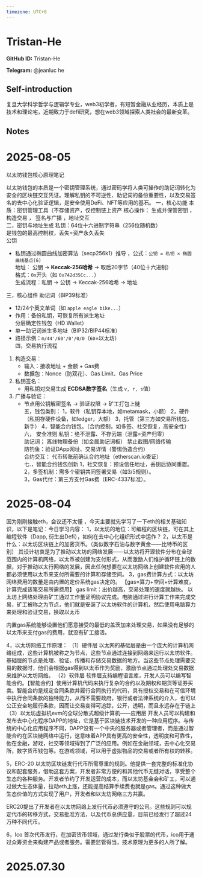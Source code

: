 ```yaml
---
timezone: UTC+8
---
```


# Tristan-He

**GitHub ID:** Tristan-He

**Telegram:** @jeanluc he

## Self-introduction

复旦大学科学哲学与逻辑学专业，web3初学者，有短暂金融从业经历，本质上是技术和理论宅，近期致力于defi研究，想在web3领域探索人类社会的最新变革。

## Notes

<!-- Content_START -->
# 2025-08-05

以太坊钱包核心原理笔记

以太坊钱包的本质是一个密钥管理系统，通过密码学将人类可操作的助记词转化为安全的区块链交互凭证。理解私钥的不可逆性、助记词的备份重要性，以及交易签名的去中心化验证逻辑，是安全使用DeFi、NFT等应用的基石。
一，核心功能
本质：密钥管理工具（不存储资产，仅控制链上资产
核心操作：  生成并保管密钥 ， 构造交易 ， 签名与广播 ，地址交互  
二，密钥与地址生成
私钥：64位十六进制字符串（256位随机数）  
  是钱包的最高控制权，丢失=资产永久丢失  
公钥
  - 私钥通过椭圆曲线加密算法（secp256k1）推导 ，公式：`公钥 = 私钥 × 椭圆曲线基点(G)`  
地址： 公钥 → **Keccak-256哈希** → 取后20字节（40位十六进制）  
格式：`0x`开头（如 `0x742d35Cc...`）  
生成流程：私钥 → 公钥 → Keccak-256哈希 → 地址

三，核心组件
助记词（BIP39标准）  
  - 12/24个英文单词（如 `apple eagle bike...`）  
  - 作用：备份私钥，可恢复所有派生地址  
分层确定性钱包（HD Wallet）  
  - 单一助记词派生多地址（BIP32/BIP44标准）  
  - 路径示例：`m/44'/60'/0'/0/0`（`60`=以太坊）  
四，交易执行流程
1. 构造交易：  
   - 输入：接收地址 + 金额 + Gas费  
   - 数据包：Nonce（防双花）、Gas Limit、Gas Price  
2. 私钥签名：  
   - 用私钥对交易生成 **ECDSA数字签名**（生成 `v, r, s`值）  
3. 广播与验证：  
   - 节点用公钥解密签名 → 验证权限 → 矿工打包上链  
五，钱包类别：
1，软件（私钥存本地，如metamask，小额）
2，硬件（私钥存硬件设备，如ledger，大额）
3，托管（第三方如交易所钱包，新手）
4，智能合约钱包。（合约控制，如多签、社交恢复，高安全性）
六， 安全准则
私钥：绝不泄露、不存云端（泄露=资产归零）  
助记词； 离线物理备份（如金属助记词板）  禁止截图/网络传输  
防钓鱼：验证DApp网址、交易详情（警惕伪造合约）  
合约交互：  代币转账前确认合约地址（etherscan.io查证）  
七.，智能合约钱包创新
1，社交恢复：预设信任地址，丢钥后协同重置。  
2，多签机制：需多个密钥共同签署交易（如3/5规则）。  
3，Gas代付：第三方支付Gas费（ERC-4337标准）。

# 2025-08-04

因为刚刚接触eth，会议还不太懂 ，今天主要就先学习了一下eth的相关基础知识，以下是笔记：今日学习内容：
1，以太坊的地位：可编程的区块链，可在其上编程软件（Dapp, 衍生出Defi），如何在去中心化组织形式中运作？
2，以太币是什么：以太坊区块链上的加密货币。（类似数字石油与数字黄金——比特币的区别）
其设计初衷是为了推动以太坊的网络发展——以太坊将开源软件分布在全球范围内的计算机网络，以太币被创建为支付形式，从而激励人们维护循环链上的数据，对于推动以太行网络的发展，因此任何想要在以太坊网络上创建软件应用的人都必须使用以太币来支付所需要的计算和存储空间。
3，gas费计算方式：以太坊网络费用的数量是由内置的定价系统gas决定的。
【gas=算力+空间+计算难度，计算完成该笔交易所需费用】
gas limit：出价越高，交易处理的速度就越快。
以太坊上网络处理由矿工通过工作量证明协议完成。电脑通过进行计算工作来完成交易，矿工被称之为节点，他们就是安装了以太坊软件的计算机，然后使用电脑算力来处理和验证交易，换取以太币

内置gas系统能够设置他们愿意接受的最低的盖茨加来处理交易，如果没有足够的以太币来支付gas的费用，就没有矿工接活。

4，以太坊网络工作原理：
（1）硬件层
以太网的基础层是由一个庞大的计算机网络组成，这些计算机被称之为节点，这些节点通过连接到网络来运行以太坊软件。基础层的节点是处理、验证、传播和存储交易数据的地方。当这些节点处理需要交易的数据时，他们会根据gas得到以太币作为奖励，激励节点通过处理处交易数据来维护以太坊网络。
（2）软件层
软件层支持编程语言库，开发人员可以编写智能合约。【智能合约】使用计算机代码来执行复杂的合约以及期权和期货等证券买卖。智能合约是规定合同条款并履行合同执行的代码，具有授权交易和在可信环境中执行合同条款的独特能力，从而不需要政府，银行或者法律系统的介入，也可以公正安全地履行条款，因而让交易变得可追踪，公开，透明，而且永远存在于链上
（3）以太坊虚拟机evm的全球分散式超级计算机——应用层
开发人员可以构建和发布去中心化程序DAPP的地址，它是基于区块链技术开发的一种应用程序。与传统的中心化应用程序不同，DAPP没有一个中央的服务器或者管理者，而是通过智能合约在区块链网络中运行，这意味着APP具有更高的安全性，透明度和可靠性，他在金融，游戏，社交等领域得到了广泛的应用。例如在金融领域，去中心化交易所，数字货币钱包等。在游戏领域，可以用于虚拟物品的交易或者所有权的转移。

5，ERC-20 以太坊区块链发行代币所需尊重的规则。他提供一套完整的标准化协议和配套服务，借助这套方案，开发者非常方便的和其他代币无缝对话，享受整个生态的各种服务。开发者节约了开发运营的成本，而以太坊基金会和矿工，可以通过做大生态体量，拉动eth上涨，还能提高结算手续费也就是gas。通过这种做大生态价值的方式实现了用户，开发者和以太坊网络三方共赢。


ERC20提出了开发者在以太坊网络上发行代币必须遵守的公司。这些规则可以规定代币的转移方式，交易批准方法，以及代币总供应量，目前已经发行了超过24万种不同代币。

6，Ico
首次代币发行，在加密货币领域，通过发行类似于股票的代币，ico用于通过众筹资金来构建产品或者服务。需要监管得当，技术原理为更多的人所了解。


# 2025.07.30


<!-- Content_END -->
